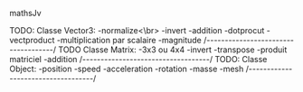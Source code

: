 mathsJv

TODO: Classe Vector3:
-normalize<\br>
-invert
-addition
-dotprocut
-vectproduct
-multiplication par scalaire
-magnitude
/------------------------------------/
TODO Classe Matrix:
-3x3 ou 4x4
-invert
-transpose
-produit matriciel
-addition
/-----------------------------------/
TODO: Classe Object:
-position
-speed
-acceleration
-rotation
-masse
-mesh
/-----------------------------------/
